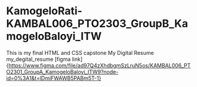 # KamogeloRati-KAMBAL006_PTO2303_GroupB_KamogeloBaloyi_ITW
This is my final HTML and CSS capstone My Digital Resume 
my_degital_resume [figma link]{https://www.figma.com/file/ad97Q4zXhdbgmSzLruN5os/KAMBAL006_PTO2301_GroupA_KamogeloBaloyi_ITW9?node-id=0%3A1&t=lDmiFWAWB5PABm5T-1}
